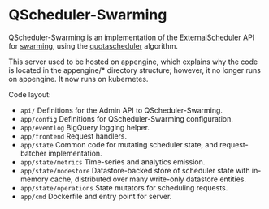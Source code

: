 # QScheduler-Swarming

QScheduler-Swarming is an implementation of the [ExternalScheduler](https://chromium.googlesource.com/infra/luci/luci-py/+/refs/heads/master/appengine/swarming/proto/api/plugin.proto) API for [swarming](https://chromium.googlesource.com/infra/luci/luci-py/+/refs/heads/master/appengine/swarming/), using the [quotascheduler](https://chromium.googlesource.com/infra/infra/+/refs/heads/master/go/src/infra/qscheduler/qslib/) algorithm.

This server used to be hosted on appengine, which explains why the code
is located in the appengine/* directory structure; however, it no longer runs on
appengine. It now runs on kubernetes.

Code layout:

- `api/`            Definitions for the Admin API to QScheduler-Swarming.
- `app/config`      Definitions for QScheduler-Swarming configuration.
- `app/eventlog`    BigQuery logging helper.
- `app/frontend`    Request handlers.
- `app/state`       Common code for mutating scheduler state, and request-batcher implementation.
- `app/state/metrics`       Time-series and analytics emission.
- `app/state/nodestore`     Datastore-backed store of scheduler state with in-memory cache, distributed over many write-only datastore entities.
- `app/state/operations`    State mutators for scheduling requests.
- `app/cmd`         Dockerfile and entry point for server.